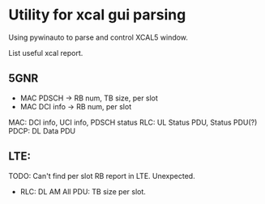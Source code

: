 # Utility for xcal gui parsing
Using pywinauto to parse and control XCAL5 window.

List useful xcal report.

## 5GNR
- MAC PDSCH -> RB num, TB size, per slot
- MAC DCI info -> RB num, per slot

MAC: DCI info, UCI info, PDSCH status
RLC: UL Status PDU, Status PDU(?)
PDCP: DL Data PDU

## LTE:
TODO: Can't find per slot RB report in LTE. Unexpected.
- RLC: DL AM All PDU: TB size per slot.
